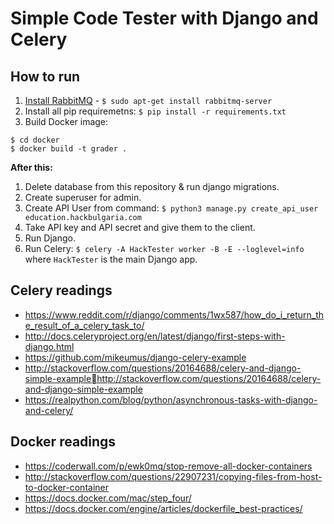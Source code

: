 # Simple Code Tester with Django and Celery

## How to run

1. [Install RabbitMQ](https://www.rabbitmq.com/install-debian.html) - `$ sudo apt-get install rabbitmq-server`
2. Install all pip requiremetns: `$ pip install -r requirements.txt`
3. Build Docker image:

```
$ cd docker
$ docker build -t grader .
```

**After this:**

1. Delete database from this repository & run django migrations.
2. Create superuser for admin.
3. Create API User from command: `$ python3 manage.py create_api_user education.hackbulgaria.com`
4. Take API key and API secret and give them to the client.
5. Run Django.
6. Run Celery: `$ celery -A HackTester worker -B -E --loglevel=info` where `HackTester` is the main Django app.

## Celery readings

* https://www.reddit.com/r/django/comments/1wx587/how_do_i_return_the_result_of_a_celery_task_to/
* http://docs.celeryproject.org/en/latest/django/first-steps-with-django.html
* https://github.com/mikeumus/django-celery-example
* http://stackoverflow.com/questions/20164688/celery-and-django-simple-examplehttp://stackoverflow.com/questions/20164688/celery-and-django-simple-example
* https://realpython.com/blog/python/asynchronous-tasks-with-django-and-celery/

## Docker readings

* <https://coderwall.com/p/ewk0mq/stop-remove-all-docker-containers>
* <http://stackoverflow.com/questions/22907231/copying-files-from-host-to-docker-container>
* <https://docs.docker.com/mac/step_four/>
* <https://docs.docker.com/engine/articles/dockerfile_best-practices/>

